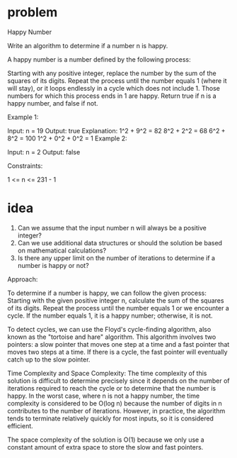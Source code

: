 # problem

Happy Number

Write an algorithm to determine if a number n is happy.

A happy number is a number defined by the following process:

Starting with any positive integer, replace the number by the sum of the squares of its digits.
Repeat the process until the number equals 1 (where it will stay), or it loops endlessly in a cycle which does not include 1.
Those numbers for which this process ends in 1 are happy.
Return true if n is a happy number, and false if not.



Example 1:

Input: n = 19
Output: true
Explanation:
1^2 + 9^2 = 82
8^2 + 2^2 = 68
6^2 + 8^2 = 100
1^2 + 0^2 + 0^2 = 1
Example 2:

Input: n = 2
Output: false


Constraints:

1 <= n <= 231 - 1

# idea

1) Can we assume that the input number n will always be a positive integer?
2) Can we use additional data structures or should the solution be based on mathematical calculations?
3) Is there any upper limit on the number of iterations to determine if a number is happy or not?

Approach:

To determine if a number is happy, we can follow the given process:
Starting with the given positive integer n, calculate the sum of the squares of its digits.
Repeat the process until the number equals 1 or we encounter a cycle.
If the number equals 1, it is a happy number; otherwise, it is not.

To detect cycles, we can use the Floyd's cycle-finding algorithm, also known as the "tortoise and hare" algorithm. This algorithm involves two pointers: a slow pointer that moves one step at a time and a fast pointer that moves two steps at a time. If there is a cycle, the fast pointer will eventually catch up to the slow pointer.

Time Complexity and Space Complexity:
The time complexity of this solution is difficult to determine precisely since it depends on the number of iterations
required to reach the cycle or to determine that the number is happy. 
In the worst case, where n is not a happy number, the time complexity is considered to be O(log n) 
because the number of digits in n contributes to the number of iterations. 
However, in practice, the algorithm tends to terminate relatively quickly for most inputs,
so it is considered efficient.

The space complexity of the solution is O(1) because we only use a constant amount of extra space to store 
the slow and fast pointers.
